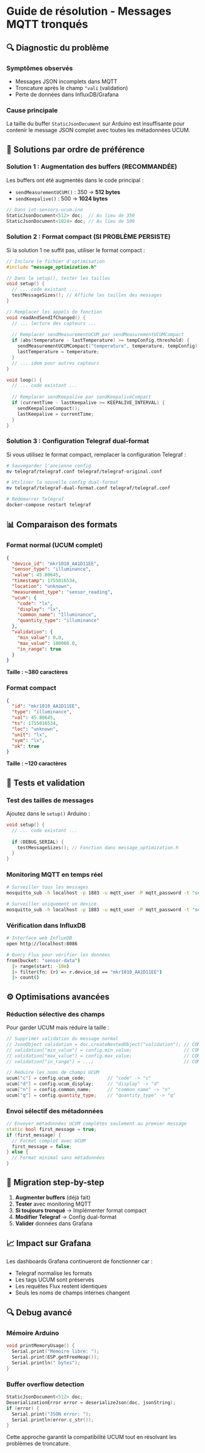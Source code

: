 # Guide de résolution - Messages MQTT tronqués

## 🔍 Diagnostic du problème

### Symptômes observés
- Messages JSON incomplets dans MQTT
- Troncature après le champ `"vali` (validation)
- Perte de données dans InfluxDB/Grafana

### Cause principale
La taille du buffer `StaticJsonDocument` sur Arduino est insuffisante pour contenir le message JSON complet avec toutes les métadonnées UCUM.

## 🔧 Solutions par ordre de préférence

### Solution 1 : Augmentation des buffers (RECOMMANDÉE)

Les buffers ont été augmentés dans le code principal :
- `sendMeasurementUCUM()` : 350 → **512 bytes**
- `sendKeepalive()` : 500 → **1024 bytes**

```cpp
// Dans iot-sensors-ucum.ino
StaticJsonDocument<512> doc;  // Au lieu de 350
StaticJsonDocument<1024> doc; // Au lieu de 500
```

### Solution 2 : Format compact (SI PROBLÈME PERSISTE)

Si la solution 1 ne suffit pas, utiliser le format compact :

```cpp
// Inclure le fichier d'optimisation
#include "message_optimization.h"

// Dans le setup(), tester les tailles
void setup() {
  // ... code existant ...
  testMessageSizes(); // Affiche les tailles des messages
}

// Remplacer les appels de fonction
void readAndSendIfChanged() {
  // ... lecture des capteurs ...
  
  // Remplacer sendMeasurementUCUM par sendMeasurementUCUMCompact
  if (abs(temperature - lastTemperature) >= tempConfig.threshold) {
    sendMeasurementUCUMCompact("temperature", temperature, tempConfig);
    lastTemperature = temperature;
  }
  // ... idem pour autres capteurs
}

void loop() {
  // ... code existant ...
  
  // Remplacer sendKeepalive par sendKeepaliveCompact
  if (currentTime - lastKeepalive >= KEEPALIVE_INTERVAL) {
    sendKeepaliveCompact();
    lastKeepalive = currentTime;
  }
}
```

### Solution 3 : Configuration Telegraf dual-format

Si vous utilisez le format compact, remplacer la configuration Telegraf :

```bash
# Sauvegarder l'ancienne config
mv telegraf/telegraf.conf telegraf/telegraf-original.conf

# Utiliser la nouvelle config dual-format
mv telegraf/telegraf-dual-format.conf telegraf/telegraf.conf

# Redémarrer Telegraf
docker-compose restart telegraf
```

## 📊 Comparaison des formats

### Format normal (UCUM complet)
```json
{
  "device_id": "mkr1010_AA1D11EE",
  "sensor_type": "illuminance", 
  "value": 45.80645,
  "timestamp": 1755016534,
  "location": "unknown",
  "measurement_type": "sensor_reading",
  "ucum": {
    "code": "lx",
    "display": "lx", 
    "common_name": "Illuminance",
    "quantity_type": "illuminance"
  },
  "validation": {
    "min_value": 0.0,
    "max_value": 100000.0,
    "in_range": true
  }
}
```
**Taille : ~380 caractères**

### Format compact
```json
{
  "id": "mkr1010_AA1D11EE",
  "type": "illuminance",
  "val": 45.80645,
  "ts": 1755016534,
  "loc": "unknown",
  "unit": "lx",
  "sym": "lx",
  "ok": true
}
```
**Taille : ~120 caractères**

## 🧪 Tests et validation

### Test des tailles de messages

Ajoutez dans le `setup()` Arduino :

```cpp
void setup() {
  // ... code existant ...
  
  if (DEBUG_SERIAL) {
    testMessageSizes(); // Fonction dans message_optimization.h
  }
}
```

### Monitoring MQTT en temps réel

```bash
# Surveiller tous les messages
mosquitto_sub -h localhost -p 1883 -u mqtt_user -P mqtt_password -t "sensors/+/+" -v

# Surveiller uniquement un device
mosquitto_sub -h localhost -p 1883 -u mqtt_user -P mqtt_password -t "sensors/mkr1010_AA1D11EE/+" -v
```

### Vérification dans InfluxDB

```bash
# Interface web InfluxDB
open http://localhost:8086

# Query Flux pour vérifier les données
from(bucket: "sensor-data")
  |> range(start: -10m)
  |> filter(fn: (r) => r.device_id == "mkr1010_AA1D11EE")
  |> count()
```

## ⚙️ Optimisations avancées

### Réduction sélective des champs

Pour garder UCUM mais réduire la taille :

```cpp
// Supprimer validation du message normal
// JsonObject validation = doc.createNestedObject("validation"); // COMMENTER
// validation["min_value"] = config.min_value;                   // COMMENTER  
// validation["max_value"] = config.max_value;                   // COMMENTER
// validation["in_range"] = ...;                                 // COMMENTER

// Réduire les noms de champs UCUM
ucum["c"] = config.ucum_code;        // "code" -> "c"
ucum["d"] = config.ucum_display;     // "display" -> "d"  
ucum["n"] = config.common_name;      // "common_name" -> "n"
ucum["q"] = config.quantity_type;    // "quantity_type" -> "q"
```

### Envoi sélectif des métadonnées

```cpp
// Envoyer métadonnées UCUM complètes seulement au premier message
static bool first_message = true;
if (first_message) {
  // Format complet avec UCUM
  first_message = false;
} else {
  // Format minimal sans métadonnées
}
```

## 🔄 Migration step-by-step

1. **Augmenter buffers** (déjà fait)
2. **Tester** avec monitoring MQTT
3. **Si toujours tronqué** → Implémenter format compact
4. **Modifier Telegraf** → Config dual-format
5. **Valider** données dans Grafana

## 📈 Impact sur Grafana

Les dashboards Grafana continueront de fonctionner car :
- Telegraf normalise les formats
- Les tags UCUM sont préservés  
- Les requêtes Flux restent identiques
- Seuls les noms de champs internes changent

## 🔍 Debug avancé

### Mémoire Arduino

```cpp
void printMemoryUsage() {
  Serial.print("Mémoire libre: ");
  Serial.print(ESP.getFreeHeap());
  Serial.println(" bytes");
}
```

### Buffer overflow detection

```cpp
StaticJsonDocument<512> doc;
DeserializationError error = deserializeJson(doc, jsonString);
if (error) {
  Serial.print("JSON error: ");
  Serial.println(error.c_str());
}
```

Cette approche garantit la compatibilité UCUM tout en résolvant les problèmes de troncature.
